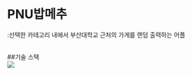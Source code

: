 <H1>PNU밥메추</H1>
:선택한 카테고리 내에서 부산대학교 근처의 가게를 랜덤 출력하는 어플
<br><br/>


##기술 스택   
<img src="https://img.shields.io/badge/Kotlin-7F52FF?style=for-the-badge&logo=Kotlin&logoColor=white">

